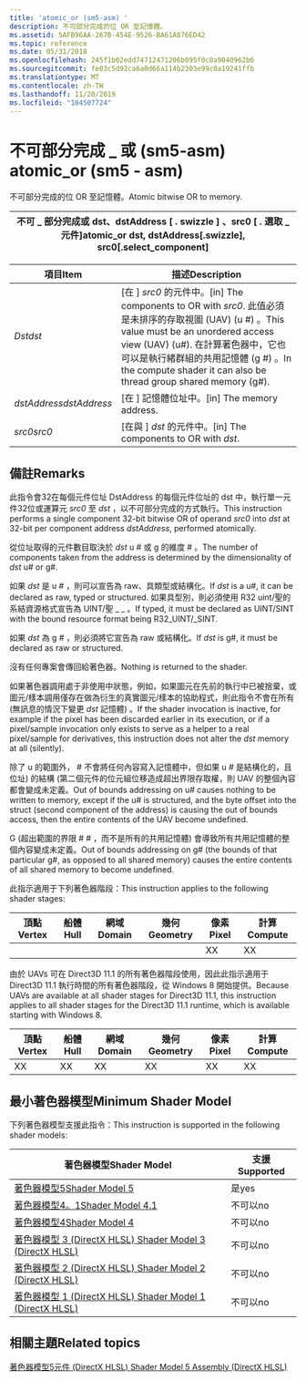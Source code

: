 ```yaml
---
title: 'atomic_or (sm5-asm) '
description: 不可部分完成的位 OR 至記憶體。
ms.assetid: 5AFB96AA-267B-454E-9526-BA61A876ED42
ms.topic: reference
ms.date: 05/31/2018
ms.openlocfilehash: 245f1b02edd74712471206b095f0c8a9040962b6
ms.sourcegitcommit: fe03c5d92ca6a0d66a114b2303e99c0a19241ffb
ms.translationtype: MT
ms.contentlocale: zh-TW
ms.lasthandoff: 11/20/2019
ms.locfileid: "104507724"
---
```

# <a name="atomic_or-sm5---asm"></a><span data-ttu-id="0f3ec-103">不可部分完成 \_ 或 (sm5-asm) </span><span class="sxs-lookup"><span data-stu-id="0f3ec-103">atomic\_or (sm5 - asm)</span></span>

<span data-ttu-id="0f3ec-104">不可部分完成的位 OR 至記憶體。</span><span class="sxs-lookup"><span data-stu-id="0f3ec-104">Atomic bitwise OR to memory.</span></span>



| <span data-ttu-id="0f3ec-105">不可 \_ 部分完成或 dst、dstAddress \[ . swizzle \] 、src0 \[ . 選取 \_ 元件\]</span><span class="sxs-lookup"><span data-stu-id="0f3ec-105">atomic\_or dst, dstAddress\[.swizzle\], src0\[.select\_component\]</span></span> |
|--------------------------------------------------------------------|



 



| <span data-ttu-id="0f3ec-106">項目</span><span class="sxs-lookup"><span data-stu-id="0f3ec-106">Item</span></span>                                                                                                           | <span data-ttu-id="0f3ec-107">描述</span><span class="sxs-lookup"><span data-stu-id="0f3ec-107">Description</span></span>                                                                                                                                                                          |
|----------------------------------------------------------------------------------------------------------------|--------------------------------------------------------------------------------------------------------------------------------------------------------------------------------------|
| <span data-ttu-id="0f3ec-108"><span id="dst"></span><span id="DST"></span>*Dst*</span><span class="sxs-lookup"><span data-stu-id="0f3ec-108"><span id="dst"></span><span id="DST"></span>*dst*</span></span><br/>                                                   | <span data-ttu-id="0f3ec-109">\[在 \] *src0* 的元件中。</span><span class="sxs-lookup"><span data-stu-id="0f3ec-109">\[in\] The components to OR with *src0*.</span></span> <span data-ttu-id="0f3ec-110">此值必須是未排序的存取視圖 (UAV)  (u \#) 。</span><span class="sxs-lookup"><span data-stu-id="0f3ec-110">This value must be an unordered access view (UAV) (u\#).</span></span> <span data-ttu-id="0f3ec-111">在計算著色器中，它也可以是執行緒群組的共用記憶體 (g \#) 。</span><span class="sxs-lookup"><span data-stu-id="0f3ec-111">In the compute shader it can also be thread group shared memory (g\#).</span></span> <br/> |
| <span data-ttu-id="0f3ec-112"><span id="dstAddress"></span><span id="dstaddress"></span><span id="DSTADDRESS"></span>*dstAddress*</span><span class="sxs-lookup"><span data-stu-id="0f3ec-112"><span id="dstAddress"></span><span id="dstaddress"></span><span id="DSTADDRESS"></span>*dstAddress*</span></span><br/> | <span data-ttu-id="0f3ec-113">\[在 \] 記憶體位址中。</span><span class="sxs-lookup"><span data-stu-id="0f3ec-113">\[in\] The memory address.</span></span><br/>                                                                                                                                                |
| <span data-ttu-id="0f3ec-114"><span id="src0"></span><span id="SRC0"></span>*src0*</span><span class="sxs-lookup"><span data-stu-id="0f3ec-114"><span id="src0"></span><span id="SRC0"></span>*src0*</span></span><br/>                                                | <span data-ttu-id="0f3ec-115">\[在與 \] *dst* 的元件中。</span><span class="sxs-lookup"><span data-stu-id="0f3ec-115">\[in\] The components to OR with *dst*.</span></span><br/>                                                                                                                                   |



 

## <a name="remarks"></a><span data-ttu-id="0f3ec-116">備註</span><span class="sxs-lookup"><span data-stu-id="0f3ec-116">Remarks</span></span>

<span data-ttu-id="0f3ec-117">此指令會32在每個元件位址 DstAddress 的每個元件位址的 dst 中，執行單一元件32位或運算元 *src0* 至 *dst* ，以不可部分完成的方式執行。</span><span class="sxs-lookup"><span data-stu-id="0f3ec-117">This instruction performs a single component 32-bit bitwise OR of operand *src0* into *dst* at 32-bit per component address *dstAddress*, performed atomically.</span></span>

<span data-ttu-id="0f3ec-118">從位址取得的元件數目取決於 *dst* u \# 或 g 的維度 \# 。</span><span class="sxs-lookup"><span data-stu-id="0f3ec-118">The number of components taken from the address is determined by the dimensionality of *dst* u\# or g\#.</span></span>

<span data-ttu-id="0f3ec-119">如果 *dst* 是 u \# ，則可以宣告為 raw、具類型或結構化。</span><span class="sxs-lookup"><span data-stu-id="0f3ec-119">If *dst* is a u\#, it can be declared as raw, typed or structured.</span></span> <span data-ttu-id="0f3ec-120">如果具型別，則必須使用 R32 uint/聖的系結資源格式宣告為 UINT/聖 \_ \_ 。</span><span class="sxs-lookup"><span data-stu-id="0f3ec-120">If typed, it must be declared as UINT/SINT with the bound resource format being R32\_UINT/\_SINT.</span></span>

<span data-ttu-id="0f3ec-121">如果 *dst* 為 g \# ，則必須將它宣告為 raw 或結構化。</span><span class="sxs-lookup"><span data-stu-id="0f3ec-121">If *dst* is g\#, it must be declared as raw or structured.</span></span>

<span data-ttu-id="0f3ec-122">沒有任何專案會傳回給著色器。</span><span class="sxs-lookup"><span data-stu-id="0f3ec-122">Nothing is returned to the shader.</span></span>

<span data-ttu-id="0f3ec-123">如果著色器調用處于非使用中狀態，例如，如果圖元在先前的執行中已被捨棄，或圖元/樣本調用僅存在做為衍生的真實圖元/樣本的協助程式，則此指令不會在所有 (無訊息的情況下變更 *dst* 記憶體) 。</span><span class="sxs-lookup"><span data-stu-id="0f3ec-123">If the shader invocation is inactive, for example if the pixel has been discarded earlier in its execution, or if a pixel/sample invocation only exists to serve as a helper to a real pixel/sample for derivatives, this instruction does not alter the *dst* memory at all (silently).</span></span>

<span data-ttu-id="0f3ec-124">除了 u 的範圍外， \# 不會將任何內容寫入記憶體中，但如果 u \# 是結構化的，且位址) 的結構 (第二個元件的位元組位移造成超出界限存取權，則 UAV 的整個內容都會變成未定義。</span><span class="sxs-lookup"><span data-stu-id="0f3ec-124">Out of bounds addressing on u\# causes nothing to be written to memory, except if the u\# is structured, and the byte offset into the struct (second component of the address) is causing the out of bounds access, then the entire contents of the UAV become undefined.</span></span>

<span data-ttu-id="0f3ec-125">G (超出範圍的界限 \# \# ，而不是所有的共用記憶體) 會導致所有共用記憶體的整個內容變成未定義。</span><span class="sxs-lookup"><span data-stu-id="0f3ec-125">Out of bounds addressing on g\# (the bounds of that particular g\#, as opposed to all shared memory) causes the entire contents of all shared memory to become undefined.</span></span>

<span data-ttu-id="0f3ec-126">此指示適用于下列著色器階段：</span><span class="sxs-lookup"><span data-stu-id="0f3ec-126">This instruction applies to the following shader stages:</span></span>



| <span data-ttu-id="0f3ec-127">頂點</span><span class="sxs-lookup"><span data-stu-id="0f3ec-127">Vertex</span></span> | <span data-ttu-id="0f3ec-128">船體</span><span class="sxs-lookup"><span data-stu-id="0f3ec-128">Hull</span></span> | <span data-ttu-id="0f3ec-129">網域</span><span class="sxs-lookup"><span data-stu-id="0f3ec-129">Domain</span></span> | <span data-ttu-id="0f3ec-130">幾何</span><span class="sxs-lookup"><span data-stu-id="0f3ec-130">Geometry</span></span> | <span data-ttu-id="0f3ec-131">像素</span><span class="sxs-lookup"><span data-stu-id="0f3ec-131">Pixel</span></span> | <span data-ttu-id="0f3ec-132">計算</span><span class="sxs-lookup"><span data-stu-id="0f3ec-132">Compute</span></span> |
|--------|------|--------|----------|-------|---------|
|        |      |        |          | <span data-ttu-id="0f3ec-133">X</span><span class="sxs-lookup"><span data-stu-id="0f3ec-133">X</span></span>     | <span data-ttu-id="0f3ec-134">X</span><span class="sxs-lookup"><span data-stu-id="0f3ec-134">X</span></span>       |



 

<span data-ttu-id="0f3ec-135">由於 UAVs 可在 Direct3D 11.1 的所有著色器階段使用，因此此指示適用于 Direct3D 11.1 執行時間的所有著色器階段，從 Windows 8 開始提供。</span><span class="sxs-lookup"><span data-stu-id="0f3ec-135">Because UAVs are available at all shader stages for Direct3D 11.1, this instruction applies to all shader stages for the Direct3D 11.1 runtime, which is available starting with Windows 8.</span></span>



| <span data-ttu-id="0f3ec-136">頂點</span><span class="sxs-lookup"><span data-stu-id="0f3ec-136">Vertex</span></span> | <span data-ttu-id="0f3ec-137">船體</span><span class="sxs-lookup"><span data-stu-id="0f3ec-137">Hull</span></span> | <span data-ttu-id="0f3ec-138">網域</span><span class="sxs-lookup"><span data-stu-id="0f3ec-138">Domain</span></span> | <span data-ttu-id="0f3ec-139">幾何</span><span class="sxs-lookup"><span data-stu-id="0f3ec-139">Geometry</span></span> | <span data-ttu-id="0f3ec-140">像素</span><span class="sxs-lookup"><span data-stu-id="0f3ec-140">Pixel</span></span> | <span data-ttu-id="0f3ec-141">計算</span><span class="sxs-lookup"><span data-stu-id="0f3ec-141">Compute</span></span> |
|--------|------|--------|----------|-------|---------|
| <span data-ttu-id="0f3ec-142">X</span><span class="sxs-lookup"><span data-stu-id="0f3ec-142">X</span></span>      | <span data-ttu-id="0f3ec-143">X</span><span class="sxs-lookup"><span data-stu-id="0f3ec-143">X</span></span>    | <span data-ttu-id="0f3ec-144">X</span><span class="sxs-lookup"><span data-stu-id="0f3ec-144">X</span></span>      | <span data-ttu-id="0f3ec-145">X</span><span class="sxs-lookup"><span data-stu-id="0f3ec-145">X</span></span>        | <span data-ttu-id="0f3ec-146">X</span><span class="sxs-lookup"><span data-stu-id="0f3ec-146">X</span></span>     | <span data-ttu-id="0f3ec-147">X</span><span class="sxs-lookup"><span data-stu-id="0f3ec-147">X</span></span>       |



 

## <a name="minimum-shader-model"></a><span data-ttu-id="0f3ec-148">最小著色器模型</span><span class="sxs-lookup"><span data-stu-id="0f3ec-148">Minimum Shader Model</span></span>

<span data-ttu-id="0f3ec-149">下列著色器模型支援此指令：</span><span class="sxs-lookup"><span data-stu-id="0f3ec-149">This instruction is supported in the following shader models:</span></span>



| <span data-ttu-id="0f3ec-150">著色器模型</span><span class="sxs-lookup"><span data-stu-id="0f3ec-150">Shader Model</span></span>                                              | <span data-ttu-id="0f3ec-151">支援</span><span class="sxs-lookup"><span data-stu-id="0f3ec-151">Supported</span></span> |
|-----------------------------------------------------------|-----------|
| [<span data-ttu-id="0f3ec-152">著色器模型5</span><span class="sxs-lookup"><span data-stu-id="0f3ec-152">Shader Model 5</span></span>](d3d11-graphics-reference-sm5.md)        | <span data-ttu-id="0f3ec-153">是</span><span class="sxs-lookup"><span data-stu-id="0f3ec-153">yes</span></span>       |
| [<span data-ttu-id="0f3ec-154">著色器模型4。1</span><span class="sxs-lookup"><span data-stu-id="0f3ec-154">Shader Model 4.1</span></span>](dx-graphics-hlsl-sm4.md)              | <span data-ttu-id="0f3ec-155">不可以</span><span class="sxs-lookup"><span data-stu-id="0f3ec-155">no</span></span>        |
| [<span data-ttu-id="0f3ec-156">著色器模型4</span><span class="sxs-lookup"><span data-stu-id="0f3ec-156">Shader Model 4</span></span>](dx-graphics-hlsl-sm4.md)                | <span data-ttu-id="0f3ec-157">不可以</span><span class="sxs-lookup"><span data-stu-id="0f3ec-157">no</span></span>        |
| [<span data-ttu-id="0f3ec-158">著色器模型 3 (DirectX HLSL) </span><span class="sxs-lookup"><span data-stu-id="0f3ec-158">Shader Model 3 (DirectX HLSL)</span></span>](dx-graphics-hlsl-sm3.md) | <span data-ttu-id="0f3ec-159">不可以</span><span class="sxs-lookup"><span data-stu-id="0f3ec-159">no</span></span>        |
| [<span data-ttu-id="0f3ec-160">著色器模型 2 (DirectX HLSL) </span><span class="sxs-lookup"><span data-stu-id="0f3ec-160">Shader Model 2 (DirectX HLSL)</span></span>](dx-graphics-hlsl-sm2.md) | <span data-ttu-id="0f3ec-161">不可以</span><span class="sxs-lookup"><span data-stu-id="0f3ec-161">no</span></span>        |
| [<span data-ttu-id="0f3ec-162">著色器模型 1 (DirectX HLSL) </span><span class="sxs-lookup"><span data-stu-id="0f3ec-162">Shader Model 1 (DirectX HLSL)</span></span>](dx-graphics-hlsl-sm1.md) | <span data-ttu-id="0f3ec-163">不可以</span><span class="sxs-lookup"><span data-stu-id="0f3ec-163">no</span></span>        |



 

## <a name="related-topics"></a><span data-ttu-id="0f3ec-164">相關主題</span><span class="sxs-lookup"><span data-stu-id="0f3ec-164">Related topics</span></span>

<dl> <dt>

[<span data-ttu-id="0f3ec-165">著色器模型5元件 (DirectX HLSL) </span><span class="sxs-lookup"><span data-stu-id="0f3ec-165">Shader Model 5 Assembly (DirectX HLSL)</span></span>](shader-model-5-assembly--directx-hlsl-.md)
</dt> </dl>

 

 





